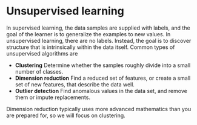 # Unsupervised learning

In supervised learning, the data samples are supplied with labels, and the goal of the learner is to generalize the examples to new values. In unsupervised learning, there are no labels. Instead, the goal is to discover structure that is intrinsically within the data itself. Common types of unsupervised algorithms are

* **Clustering** Determine whether the samples roughly divide into a small number of classes.
* **Dimension reduction** Find a reduced set of features, or create a small set of new features, that describe the data well.
* **Outlier detection** Find anomalous values in the data set, and remove them or impute replacements.

Dimension reduction typically uses more advanced mathematics than you are prepared for, so we will focus on clustering.

